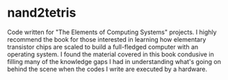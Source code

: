# nand2tetris
Code written for "The Elements of Computing Systems" projects. I highly recommend the book for those interested in learning how elementary transistor chips are scaled to build a full-fledged computer with an operating system. I found the material covered in this book condusive in filling many of the knowledge gaps I had in understanding what's going on behind the scene when the codes I write are executed by a hardware. 
